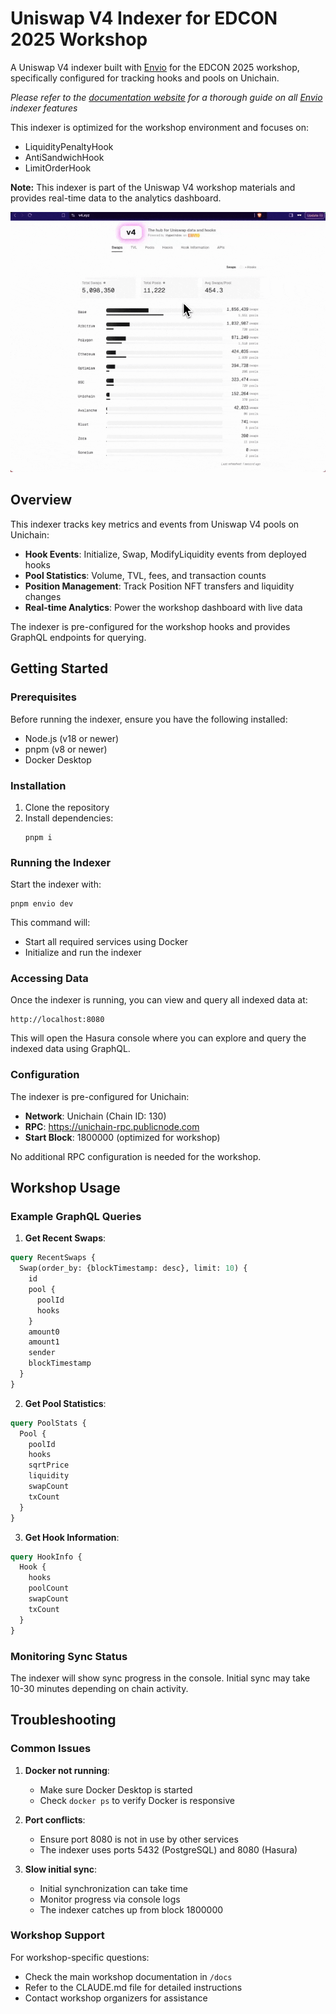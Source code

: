 # Uniswap V4 Indexer for EDCON 2025 Workshop

A Uniswap V4 indexer built with [Envio](https://envio.dev) for the EDCON 2025 workshop, specifically configured for tracking hooks and pools on Unichain.

_Please refer to the [documentation website](https://docs.envio.dev) for a thorough guide on all [Envio](https://envio.dev) indexer features_

This indexer is optimized for the workshop environment and focuses on:
- LiquidityPenaltyHook
- AntiSandwichHook  
- LimitOrderHook

**Note:** This indexer is part of the Uniswap V4 workshop materials and provides real-time data to the analytics dashboard.

![v4.xyz Dashboard](./v4.gif)

## Overview

This indexer tracks key metrics and events from Uniswap V4 pools on Unichain:

- **Hook Events**: Initialize, Swap, ModifyLiquidity events from deployed hooks
- **Pool Statistics**: Volume, TVL, fees, and transaction counts
- **Position Management**: Track Position NFT transfers and liquidity changes
- **Real-time Analytics**: Power the workshop dashboard with live data

The indexer is pre-configured for the workshop hooks and provides GraphQL endpoints for querying.

## Getting Started

### Prerequisites

Before running the indexer, ensure you have the following installed:

- Node.js (v18 or newer)
- pnpm (v8 or newer)
- Docker Desktop

### Installation

1. Clone the repository
2. Install dependencies:
   ```
   pnpm i
   ```

### Running the Indexer

Start the indexer with:

```
pnpm envio dev
```

This command will:

- Start all required services using Docker
- Initialize and run the indexer

### Accessing Data

Once the indexer is running, you can view and query all indexed data at:

```
http://localhost:8080
```

This will open the Hasura console where you can explore and query the indexed data using GraphQL.

### Configuration

The indexer is pre-configured for Unichain:

- **Network**: Unichain (Chain ID: 130)
- **RPC**: https://unichain-rpc.publicnode.com
- **Start Block**: 1800000 (optimized for workshop)

No additional RPC configuration is needed for the workshop.

## Workshop Usage

### Example GraphQL Queries

1. **Get Recent Swaps**:
```graphql
query RecentSwaps {
  Swap(order_by: {blockTimestamp: desc}, limit: 10) {
    id
    pool {
      poolId
      hooks
    }
    amount0
    amount1
    sender
    blockTimestamp
  }
}
```

2. **Get Pool Statistics**:
```graphql
query PoolStats {
  Pool {
    poolId
    hooks
    sqrtPrice
    liquidity
    swapCount
    txCount
  }
}
```

3. **Get Hook Information**:
```graphql
query HookInfo {
  Hook {
    hooks
    poolCount
    swapCount
    txCount
  }
}
```

### Monitoring Sync Status

The indexer will show sync progress in the console. Initial sync may take 10-30 minutes depending on chain activity.

## Troubleshooting

### Common Issues

1. **Docker not running**:
   - Make sure Docker Desktop is started
   - Check `docker ps` to verify Docker is responsive

2. **Port conflicts**:
   - Ensure port 8080 is not in use by other services
   - The indexer uses ports 5432 (PostgreSQL) and 8080 (Hasura)

3. **Slow initial sync**:
   - Initial synchronization can take time
   - Monitor progress via console logs
   - The indexer catches up from block 1800000

### Workshop Support

For workshop-specific questions:
- Check the main workshop documentation in `/docs`
- Refer to the CLAUDE.md file for detailed instructions
- Contact workshop organizers for assistance
